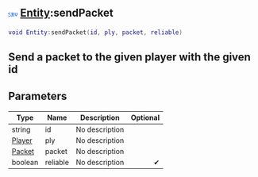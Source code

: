## ![server](.gitbook/assets/server.png) [Entity](./home/Entity):sendPacket

```lua
void Entity:sendPacket(id, ply, packet, reliable)
```

Send a packet to the given player with the given id
------
## Parameters

| Type   | Name | Description | Optional |
| ------ | ---- | ----------- | -------: |
| string | id | No description |  |
| [Player](./home/Player) | ply | No description |  |
| [Packet](./home/Packet) | packet | No description |  |
| boolean | reliable | No description | ✔ |

